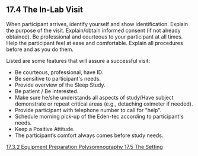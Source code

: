 ## 17.4 The In-Lab Visit

When participant arrives, identify yourself and show identification.  Explain the purpose of the visit.  Explain/obtain informed consent (if not already obtained).  Be professional and courteous to your participant at all times.  Help the participant feel at ease and comfortable.  Explain all procedures before and as you do them.

Listed are some features that will assure a successful visit:

* Be courteous, professional, have ID.
* Be sensitive to participant's needs.
* Provide overview of the Sleep Study.
* Be patient / Be interested.
* Make sure he/she understands all aspects of study/Have subject demonstrate or repeat critical areas (e.g., detaching oximeter if needed).
* Provide participant with telephone number to call for "help".
* Schedule morning pick-up of the Eden-tec according to participant's needs.
* Keep a Positive Attitude.
* The participant’s comfort always comes before study needs.


<div class="center">
<div class="btn-group">
  <a href=":pages_path:/manuals/polysomnography/17-03-02-equipment-prep.md" class="btn btn-default">
    <span class="glyphicon glyphicon-chevron-left"></span>
    17.3.2 Equipment Preparation
  </a>

  <a href=":pages_path:/manuals/polysomnography" class="btn btn-default">
    <span class="glyphicon glyphicon-chevron-up"></span>
    Polysomnography
  </a>

  <a href=":pages_path:/manuals/polysomnography/17-05-the-setting.md" class="btn btn-success">
    17.5 The Setting
    <span class="glyphicon glyphicon-chevron-right"></span>
  </a>
</div>
</div>

